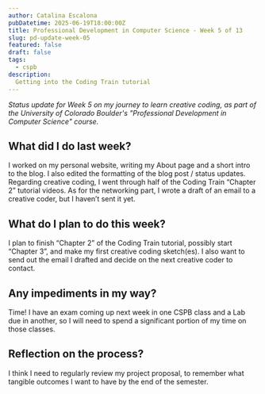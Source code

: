 ```yaml
---
author: Catalina Escalona
pubDatetime: 2025-06-19T18:00:00Z
title: Professional Development in Computer Science - Week 5 of 13
slug: pd-update-week-05
featured: false
draft: false
tags:
  - cspb
description:
  Getting into the Coding Train tutorial
---
```


<i>Status update for Week 5 on my journey to learn creative coding, as part of the University of Colorado Boulder's "Professional Development in Computer Science" course.</i>

## What did I do last week?

I worked on my personal website, writing my About page and a short intro to the blog. I also edited the formatting of the blog post / status updates. Regarding creative coding, I went through half of the Coding Train “Chapter 2” tutorial videos. As for the networking part, I wrote a draft of an email to a creative coder, but I haven’t sent it yet. 

## What do I plan to do this week?

I plan to finish “Chapter 2” of the Coding Train tutorial, possibly start “Chapter 3”, and make my first creative coding sketch(es). I also want to send out the email I drafted and decide on the next creative coder to contact.

## Any impediments in my way?

Time! I have an exam coming up next week in one CSPB class and a Lab due in another, so I will need to spend a significant portion of my time on those classes.

## Reflection on the process?

I think I need to regularly review my project proposal, to remember what tangible outcomes I want to have by the end of the semester.
